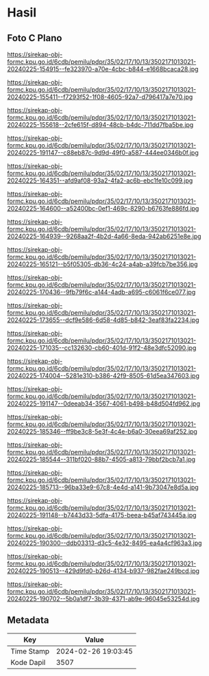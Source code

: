 # Hasil

## Foto C Plano

https://sirekap-obj-formc.kpu.go.id/6cdb/pemilu/pdpr/35/02/17/10/13/3502171013021-20240225-154915--fe323970-a70e-4cbc-b844-e1668bcaca28.jpg

https://sirekap-obj-formc.kpu.go.id/6cdb/pemilu/pdpr/35/02/17/10/13/3502171013021-20240225-155411--f7293f52-1f08-4605-92a7-d796417a7e70.jpg

https://sirekap-obj-formc.kpu.go.id/6cdb/pemilu/pdpr/35/02/17/10/13/3502171013021-20240225-155618--2cfe615f-d894-48cb-b4dc-711dd7fba5be.jpg

https://sirekap-obj-formc.kpu.go.id/6cdb/pemilu/pdpr/35/02/17/10/13/3502171013021-20240225-191147--c88eb87c-9d9d-49f0-a587-444ee0346b0f.jpg

https://sirekap-obj-formc.kpu.go.id/6cdb/pemilu/pdpr/35/02/17/10/13/3502171013021-20240225-164351--afd9af08-93a2-4fa2-ac6b-ebc1fe10c099.jpg

https://sirekap-obj-formc.kpu.go.id/6cdb/pemilu/pdpr/35/02/17/10/13/3502171013021-20240225-164600--a52400bc-0ef1-469c-8290-b6763fe886fd.jpg

https://sirekap-obj-formc.kpu.go.id/6cdb/pemilu/pdpr/35/02/17/10/13/3502171013021-20240225-164939--9268aa2f-4b2d-4a66-8eda-942ab6251e8e.jpg

https://sirekap-obj-formc.kpu.go.id/6cdb/pemilu/pdpr/35/02/17/10/13/3502171013021-20240225-165121--b5f05305-db36-4c24-a4ab-a39fcb7be356.jpg

https://sirekap-obj-formc.kpu.go.id/6cdb/pemilu/pdpr/35/02/17/10/13/3502171013021-20240225-170436--9fb79f6c-a144-4adb-a695-c6061f6ce077.jpg

https://sirekap-obj-formc.kpu.go.id/6cdb/pemilu/pdpr/35/02/17/10/13/3502171013021-20240225-173655--dcf9e586-6d58-4d85-b842-3eaf83fa2234.jpg

https://sirekap-obj-formc.kpu.go.id/6cdb/pemilu/pdpr/35/02/17/10/13/3502171013021-20240225-171035--cc132630-cb60-401d-91f2-48e3dfc52090.jpg

https://sirekap-obj-formc.kpu.go.id/6cdb/pemilu/pdpr/35/02/17/10/13/3502171013021-20240225-174004--5281e310-b386-42f9-8505-61d5ea347603.jpg

https://sirekap-obj-formc.kpu.go.id/6cdb/pemilu/pdpr/35/02/17/10/13/3502171013021-20240225-191147--0deeab34-3567-4061-b498-b48d504fd962.jpg

https://sirekap-obj-formc.kpu.go.id/6cdb/pemilu/pdpr/35/02/17/10/13/3502171013021-20240225-185346--ff9be3c8-5e3f-4c4e-b6a0-30eea69af252.jpg

https://sirekap-obj-formc.kpu.go.id/6cdb/pemilu/pdpr/35/02/17/10/13/3502171013021-20240225-185544--311bf020-88b7-4505-a813-79bbf2bcb7a1.jpg

https://sirekap-obj-formc.kpu.go.id/6cdb/pemilu/pdpr/35/02/17/10/13/3502171013021-20240225-185713--96ba33e9-67c8-4e4d-a141-9b73047e8d5a.jpg

https://sirekap-obj-formc.kpu.go.id/6cdb/pemilu/pdpr/35/02/17/10/13/3502171013021-20240225-191148--b7443d33-5dfa-4175-beea-b45af743445a.jpg

https://sirekap-obj-formc.kpu.go.id/6cdb/pemilu/pdpr/35/02/17/10/13/3502171013021-20240225-190300--ddb03313-d3c5-4e32-8495-ea4a4cf963a3.jpg

https://sirekap-obj-formc.kpu.go.id/6cdb/pemilu/pdpr/35/02/17/10/13/3502171013021-20240225-190513--429d9fd0-b26d-4134-b937-982fae249bcd.jpg

https://sirekap-obj-formc.kpu.go.id/6cdb/pemilu/pdpr/35/02/17/10/13/3502171013021-20240225-190702--5b0a1df7-3b39-4371-ab9e-96045e53254d.jpg


## Metadata

| Key        | Value               |
| ---------- | ------------------- |
| Time Stamp | 2024-02-26 19:03:45 |
| Kode Dapil | 3507                |



